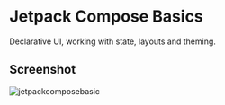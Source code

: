 # Jetpack Compose Basics

Declarative UI, working with state, layouts and theming.

## Screenshot

![jetpackcomposebasic](https://user-images.githubusercontent.com/42799047/133419438-bdb867e3-d2e8-4843-a6bf-bfb54933b553.png)
